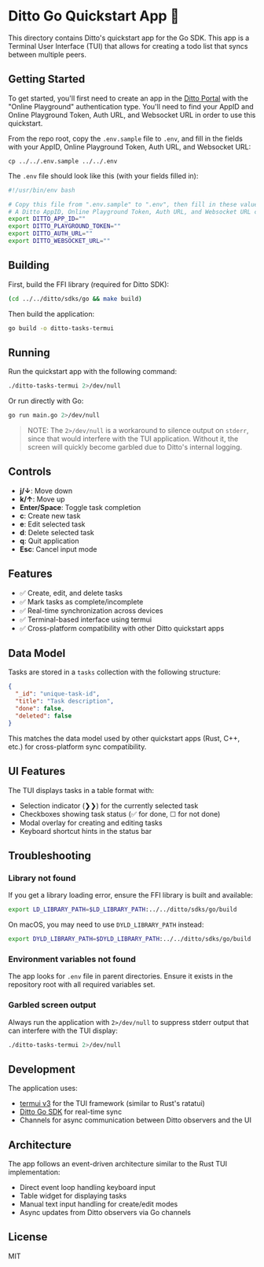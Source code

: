 # Ditto Go Quickstart App 🚀

This directory contains Ditto's quickstart app for the Go SDK.
This app is a Terminal User Interface (TUI) that allows for creating
a todo list that syncs between multiple peers.

## Getting Started

To get started, you'll first need to create an app in the [Ditto Portal][0]
with the "Online Playground" authentication type. You'll need to find your
AppID and Online Playground Token, Auth URL, and Websocket URL in order to use this quickstart.

[0]: https://portal.ditto.live

From the repo root, copy the `.env.sample` file to `.env`, and fill in the
fields with your AppID, Online Playground Token, Auth URL, and Websocket URL:

```
cp ../../.env.sample ../../.env
```

The `.env` file should look like this (with your fields filled in):

```bash
#!/usr/bin/env bash

# Copy this file from ".env.sample" to ".env", then fill in these values
# A Ditto AppID, Online Playground Token, Auth URL, and Websocket URL can be obtained from https://portal.ditto.live
export DITTO_APP_ID=""
export DITTO_PLAYGROUND_TOKEN=""
export DITTO_AUTH_URL=""
export DITTO_WEBSOCKET_URL=""
```

## Building

First, build the FFI library (required for Ditto SDK):
```bash
(cd ../../ditto/sdks/go && make build)
```

Then build the application:
```bash
go build -o ditto-tasks-termui
```

## Running

Run the quickstart app with the following command:

```bash
./ditto-tasks-termui 2>/dev/null
```

Or run directly with Go:
```bash
go run main.go 2>/dev/null
```

> NOTE: The `2>/dev/null` is a workaround to silence output on `stderr`, since
> that would interfere with the TUI application. Without it, the screen will
> quickly become garbled due to Ditto's internal logging.

## Controls

- **j/↓**: Move down
- **k/↑**: Move up
- **Enter/Space**: Toggle task completion
- **c**: Create new task
- **e**: Edit selected task
- **d**: Delete selected task
- **q**: Quit application
- **Esc**: Cancel input mode

## Features

- ✅ Create, edit, and delete tasks
- ✅ Mark tasks as complete/incomplete  
- ✅ Real-time synchronization across devices
- ✅ Terminal-based interface using termui
- ✅ Cross-platform compatibility with other Ditto quickstart apps

## Data Model

Tasks are stored in a `tasks` collection with the following structure:
```json
{
  "_id": "unique-task-id",
  "title": "Task description",
  "done": false,
  "deleted": false
}
```

This matches the data model used by other quickstart apps (Rust, C++, etc.) for cross-platform sync compatibility.

## UI Features

The TUI displays tasks in a table format with:
- Selection indicator (❯❯) for the currently selected task
- Checkboxes showing task status (✅ for done, ☐ for not done)
- Modal overlay for creating and editing tasks
- Keyboard shortcut hints in the status bar

## Troubleshooting

### Library not found
If you get a library loading error, ensure the FFI library is built and available:
```bash
export LD_LIBRARY_PATH=$LD_LIBRARY_PATH:../../ditto/sdks/go/build
```

On macOS, you may need to use `DYLD_LIBRARY_PATH` instead:
```bash
export DYLD_LIBRARY_PATH=$DYLD_LIBRARY_PATH:../../ditto/sdks/go/build
```

### Environment variables not found
The app looks for `.env` file in parent directories. Ensure it exists in the repository root with all required variables set.

### Garbled screen output
Always run the application with `2>/dev/null` to suppress stderr output that can interfere with the TUI display:
```bash
./ditto-tasks-termui 2>/dev/null
```

## Development

The application uses:
- [termui v3](https://github.com/gizak/termui) for the TUI framework (similar to Rust's ratatui)
- [Ditto Go SDK](https://docs.ditto.live) for real-time sync
- Channels for async communication between Ditto observers and the UI

## Architecture

The app follows an event-driven architecture similar to the Rust TUI implementation:
- Direct event loop handling keyboard input
- Table widget for displaying tasks
- Manual text input handling for create/edit modes
- Async updates from Ditto observers via Go channels

## License

MIT